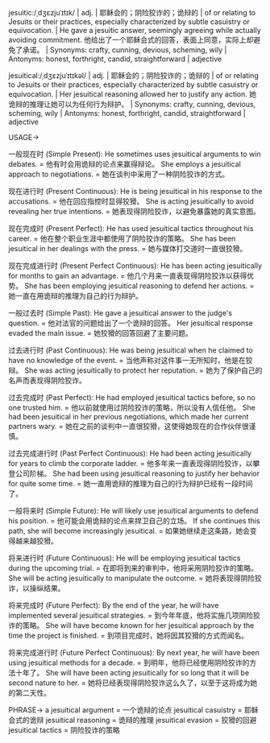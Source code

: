 jesuitic:/ˌdʒɛzjuˈɪtɪk/ | adj. | 耶稣会的；阴险狡诈的；诡辩的 | of or relating to Jesuits or their practices, especially characterized by subtle casuistry or equivocation.  |  He gave a jesuitic answer, seemingly agreeing while actually avoiding commitment. 他给出了一个耶稣会式的回答，表面上同意，实际上却避免了承诺。 | Synonyms:  crafty, cunning, devious, scheming, wily | Antonyms:  honest, forthright, candid, straightforward | adjective


jesuitical:/ˌdʒɛzjuˈɪtɪkəl/ | adj. | 耶稣会的；阴险狡诈的；诡辩的 |  of or relating to Jesuits or their practices, especially characterized by subtle casuistry or equivocation.  | Her jesuitical reasoning allowed her to justify any action. 她诡辩的推理让她可以为任何行为辩护。 | Synonyms:  crafty, cunning, devious, scheming, wily | Antonyms: honest, forthright, candid, straightforward | adjective


USAGE->

一般现在时 (Simple Present):
He sometimes uses jesuitical arguments to win debates. = 他有时会用诡辩的论点来赢得辩论。
She employs a jesuitical approach to negotiations. = 她在谈判中采用了一种阴险狡诈的方式。

现在进行时 (Present Continuous):
He is being jesuitical in his response to the accusations. = 他在回应指控时显得狡猾。
She is acting jesuitically to avoid revealing her true intentions. = 她表现得阴险狡诈，以避免暴露她的真实意图。

现在完成时 (Present Perfect):
He has used jesuitical tactics throughout his career. = 他在整个职业生涯中都使用了阴险狡诈的策略。
She has been jesuitical in her dealings with the press. = 她与媒体打交道时一直很狡猾。

现在完成进行时 (Present Perfect Continuous):
He has been acting jesuitically for months to gain an advantage. = 他几个月来一直表现得阴险狡诈以获得优势。
She has been employing jesuitical reasoning to defend her actions. = 她一直在用诡辩的推理为自己的行为辩护。

一般过去时 (Simple Past):
He gave a jesuitical answer to the judge's question. = 他对法官的问题给出了一个诡辩的回答。
Her jesuitical response evaded the main issue. = 她狡猾的回答回避了主要问题。

过去进行时 (Past Continuous):
He was being jesuitical when he claimed to have no knowledge of the event. = 当他声称对这件事一无所知时，他是在狡辩。
She was acting jesuitically to protect her reputation. = 她为了保护自己的名声而表现得阴险狡诈。

过去完成时 (Past Perfect):
He had employed jesuitical tactics before, so no one trusted him. = 他以前就使用过阴险狡诈的策略，所以没有人信任他。
She had been jesuitical in her previous negotiations, which made her current partners wary. = 她在之前的谈判中一直很狡猾，这使得她现在的合作伙伴很谨慎。

过去完成进行时 (Past Perfect Continuous):
He had been acting jesuitically for years to climb the corporate ladder. = 他多年来一直表现得阴险狡诈，以攀登公司阶梯。
She had been using jesuitical reasoning to justify her behavior for quite some time. = 她一直用诡辩的推理为自己的行为辩护已经有一段时间了。

一般将来时 (Simple Future):
He will likely use jesuitical arguments to defend his position. = 他可能会用诡辩的论点来捍卫自己的立场。
If she continues this path, she will become increasingly jesuitical. = 如果她继续走这条路，她会变得越来越狡猾。


将来进行时 (Future Continuous):
He will be employing jesuitical tactics during the upcoming trial. = 在即将到来的审判中，他将采用阴险狡诈的策略。
She will be acting jesuitically to manipulate the outcome. = 她将表现得阴险狡诈，以操纵结果。


将来完成时 (Future Perfect):
By the end of the year, he will have implemented several jesuitical strategies. = 到今年年底，他将实施几项阴险狡诈的策略。
She will have become known for her jesuitical approach by the time the project is finished. = 到项目完成时，她将因其狡猾的方式而闻名。


将来完成进行时 (Future Perfect Continuous):
By next year, he will have been using jesuitical methods for a decade. = 到明年，他将已经使用阴险狡诈的方法十年了。
She will have been acting jesuitically for so long that it will be second nature to her. = 她将已经表现得阴险狡诈这么久了，以至于这将成为她的第二天性。


PHRASE->
a jesuitical argument = 一个诡辩的论点
jesuitical casuistry = 耶稣会式的诡辩
jesuitical reasoning = 诡辩的推理
jesuitical evasion = 狡猾的回避
jesuitical tactics = 阴险狡诈的策略
